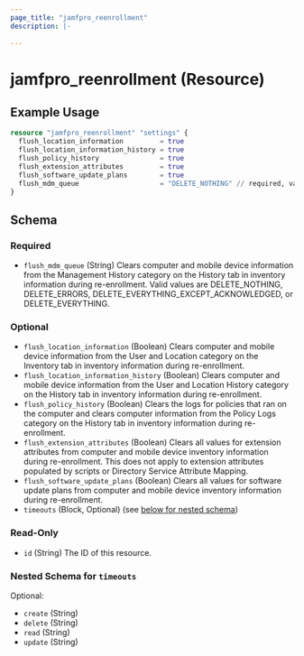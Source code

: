 ```yaml
---
page_title: "jamfpro_reenrollment"
description: |-
  
---
```


# jamfpro_reenrollment (Resource)


## Example Usage
```terraform
resource "jamfpro_reenrollment" "settings" {
  flush_location_information         = true
  flush_location_information_history = true
  flush_policy_history               = true
  flush_extension_attributes         = true
  flush_software_update_plans        = true
  flush_mdm_queue                    = "DELETE_NOTHING" // required, valide values: DELETE_NOTHING, DELETE_ERRORS, DELETE_EVERYTHING_EXCEPT_ACKNOWLEDGED, DELETE_EVERYTHING
}
```

<!-- schema generated by tfplugindocs -->
## Schema

### Required

- `flush_mdm_queue` (String) Clears computer and mobile device information from the Management History category on the History tab in inventory information during re-enrollment. Valid values are DELETE_NOTHING, DELETE_ERRORS, DELETE_EVERYTHING_EXCEPT_ACKNOWLEDGED, or DELETE_EVERYTHING.

### Optional

- `flush_location_information` (Boolean) Clears computer and mobile device information from the User and Location category on the Inventory tab in inventory information during re-enrollment.
- `flush_location_information_history` (Boolean) Clears computer and mobile device information from the User and Location History category on the History tab in inventory information during re-enrollment.
- `flush_policy_history` (Boolean) Clears the logs for policies that ran on the computer and clears computer information from the Policy Logs category on the History tab in inventory information during re-enrollment.
- `flush_extension_attributes` (Boolean) Clears all values for extension attributes from computer and mobile device inventory information during re-enrollment. This does not apply to extension attributes populated by scripts or Directory Service Attribute Mapping.
- `flush_software_update_plans`  (Boolean) Clears all values for software update plans from computer and mobile device inventory information during re-enrollment.
- `timeouts` (Block, Optional) (see [below for nested schema](#nestedblock--timeouts))

### Read-Only

- `id` (String) The ID of this resource.

<a id="nestedblock--timeouts"></a>
### Nested Schema for `timeouts`

Optional:

- `create` (String)
- `delete` (String)
- `read` (String)
- `update` (String)